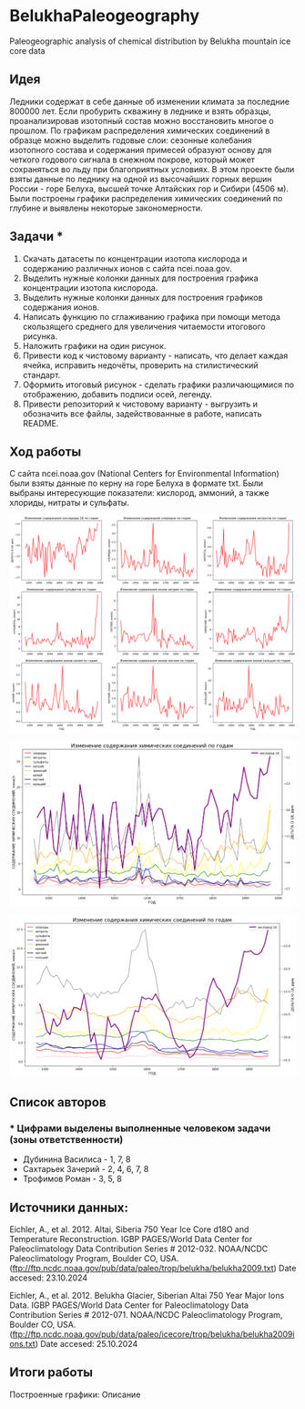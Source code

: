 # BelukhaPaleogeography
Paleogeographic analysis of chemical distribution by Belukha mountain ice core data

## Идея
Ледники содержат в себе данные об изменении климата за последние 800000 лет. Если пробурить скважину в леднике и взять образцы, проанализировав изотопный состав можно восстановить многое о прошлом. 
По графикам распределения химических соединений в образце можно выделить годовые слои: сезонные колебания изотопного состава и содержания примесей образуют основу для четкого годового сигнала в снежном покрове, который  может сохраняться во льду при благоприятных условиях.
В этом проекте были взяты данные по леднику на одной из высочайших горных вершин России - горе Белуха, высшей точке Алтайских гор и Сибири (4506 м). Были построены графики распределения химических соединений по глубине и выявлены некоторые закономерности.

## Задачи *

1. Скачать датасеты по концентрации изотопа кислорода и содержанию различных ионов с сайта ncei.noaa.gov.
2. Выделить нужные колонки данных для построения графика концентрации изотопа кислорода. 
3. Выделить нужные колонки данных для построения графиков содержания ионов. 
4. Написать функцию по сглаживанию графика при помощи метода скользящего среднего для увеличения читаемости итогового рисунка.
5. Наложить графики на один рисунок.
6. Привести код к чистовому варианту - написать, что делает каждая ячейка, исправить недочёты, проверить на стилистический стандарт.
7. Оформить итоговый рисунок - сделать графики различающимися по отображению, добавить подписи осей, легенду.
8. Привести репозиторий к чистовому варианту - выгрузить и обозначить все файлы, задействованные в работе, написать README.
   
## Ход работы 
С сайта ncei.noaa.gov (National Centers for Environmental Information) были взяты данные по керну на горе Белуха в формате txt. Были выбраны интересующие показатели: кислород, аммоний, а также хлориды, нитраты и сульфаты.

![](https://github.com/SoakedSanity/BelukhaPaleogeography/blob/main/pics/graph1.png)


![](https://github.com/SoakedSanity/BelukhaPaleogeography/blob/main/pics/graph2.png)


![](https://github.com/SoakedSanity/BelukhaPaleogeography/blob/main/pics/graph3.png)

## Список авторов 

### * Цифрами выделены выполненные человеком задачи (зоны ответственности)
- Дубинина Василиса - 1, 7, 8
- Сахтарьек Зачерий - 2, 4, 6, 7, 8
- Трофимов Роман - 3, 5, 8

## Источники данных:

Eichler, A., et al. 2012. 
Altai, Siberia 750 Year Ice Core d18O and Temperature Reconstruction. 
IGBP PAGES/World Data Center for Paleoclimatology 
Data Contribution Series # 2012-032. 
NOAA/NCDC Paleoclimatology Program, Boulder CO, USA. 
(ftp://ftp.ncdc.noaa.gov/pub/data/paleo/trop/belukha/belukha2009.txt)
Date accesed: 23.10.2024

Eichler, A., et al. 2012. 
Belukha Glacier, Siberian Altai 750 Year Major Ions Data. 
IGBP PAGES/World Data Center for Paleoclimatology 
Data Contribution Series # 2012-071. 
NOAA/NCDC Paleoclimatology Program, Boulder CO, USA. 
(ftp://ftp.ncdc.noaa.gov/pub/data/paleo/icecore/trop/belukha/belukha2009ions.txt)
Date accesed: 25.10.2024

## Итоги работы 
Построенные графики: 
Описание 
